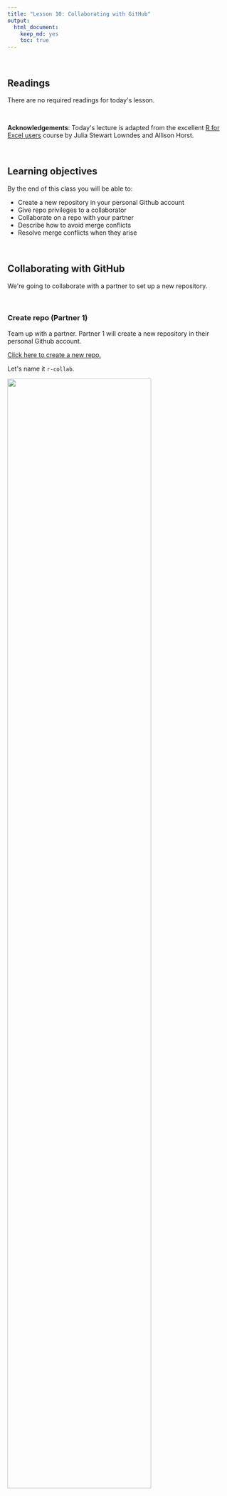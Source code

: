 ```yaml
---
title: "Lesson 10: Collaborating with GitHub"
output: 
  html_document:
    keep_md: yes 
    toc: true
---
```




<br>

## Readings

There are no required readings for today's lesson.

<br>

**Acknowledgements**: Today's lecture is adapted from the excellent [R for Excel users](https://rstudio-conf-2020.github.io/r-for-excel/) course by Julia Stewart Lowndes and Allison Horst.

<br>

## Learning objectives

By the end of this class you will be able to:  

* Create a new repository in your personal Github account
* Give repo privileges to a collaborator
* Collaborate on a repo with your partner
* Describe how to avoid merge conflicts  
* Resolve merge conflicts when they arise  

<br>

## Collaborating with GitHub

We're going to collaborate with a partner to set up a new repository.

<br>

### Create repo (Partner 1)

Team up with a partner. Partner 1 will create a new repository in their personal Github account.

[Click here to create a new repo.](https://github.com/new)

Let's name it `r-collab`. 

<img src="assets/gh_create_repo.png" width="80%" />


<br>

### Give your collaborator privileges (Partner 1 and 2)

Now, Partner 1, go into Settings > Collaborators > enter Partner 2's (your collaborator's) username. 

Partner 2 then needs to check their email and accept as a collaborator. Notice that your collaborator has "Push access to the repository" (highlighted below):

<img src="assets/gh_collab.png" width="80%" />

<br>

### Clone to a new R Project  (Partner 1)

Now let's have Partner 1 clone the repository to their local computer. We'll do this through RStudio like we did before, making sure to select "Open in a new Session".

<br>

<img src="assets/github_clone_newproject.png" width="450px"> 

<br>
<br>
Opening this Project in a new Session opens up a new world of awesomeness from RStudio. Having different RStudio project sessions allows you to keep your work separate and organized. So you can collaborate with this collaborator on this repository while also working on your other repository from this morning. I tend to have a lot of projects going at one time:

<br>

![](assets/Rproj_screenshot.jpg)

<br>

Have a look in your git tab. 

When you first clone a repo through RStudio, RStudio will add an `.Rproj` file to your repo. And if you didn't add a `.gitignore` file when you originally created the repo on GitHub.com, RStudio will also add this for you. So, Partner 1, let's go ahead and sync this back to GitHub.com. 

Remember: 

![](assets/commit_steps.png)

<br> 

Let's confirm that this was synced by looking at GitHub.com again. You may have to refresh the page, but you should see this commit where you added the `.Rproj` file.

<br>

### Clone to a new R Project (Partner 2)

Now it's Partner 2's turn! Partner 2, clone this repository following the same steps that Partner 1 just did. When you clone it, RStudio should not create any new files — why? Partner 1 already created and pushed the `.Rproj` and `.gitignore` files so they already exist in the repo.  

<br>

### Edit the README file (Partner 2)

Let’s also open up the README.md. This is a Markdown file, which is the same language we just learned with R Markdown. It’s like an R Markdown file without the abilities to run R code.

We will edit the file and illustrate how GitHub tracks files that have been modified (to complement seeing how it tracks files that have been added.

README files are common in programming; they are the first place that someone will look to see why code exists and how to run it.

In my README, I’ll write: 

`This repo is for my collaborative project` 

When I save this, notice how it shows up in my Git tab. It has a blue “M”: GitHub is already tracking this file, and tracking it line-by-line, so it knows that something is different: it’s Modified with an M.

And now let's sync back to GitHub: Pull, Stage, Commit, Push

When we inspect on GitHub.com, click to view all the commits, you'll see commits logged from both Partner 1 and 2!

> Question: Would you still be able clone a repository that you are not a collaborator on? What do you think would happen? Try it! Can you sync back? 

<br>

### State of the Repository

OK, so where do things stand right now? GitHub.com has the most recent versions of all the repository's files. Partner 2 also has these most recent versions locally. How about Partner 1? 

Partner 1 does not have the most recent versions of everything on their computer. 

Question: How can we change that? Or how could we even check? 

Answer: PULL. 

Let's have Partner 1 go back to RStudio and Pull. If their files aren't up-to-date, this will pull the most recent versions to their local computer. And if they already did have the most recent versions? Well, pulling doesn't cost anything (other than an internet connection), so if everything is up-to-date, pulling is fine too. 

I recommend pulling every time you come back to a collaborative repository. Whether you haven't opened RStudio in a month or you've just been away for a lunch break, pull. It might not be necessary, but it can save a lot of heartache later.

<br>

## Merge conflicts

What kind of heartache are we talking about? Merge conflicts. 

Within a file, GitHub tracks changes line-by-line. So you can also have collaborators working on different lines within the same file and GitHub will be able to weave those changes into each other -- that's it's job! 

It's when you have collaborators working on *the same lines within the same file* that you can have **merge conflicts**. This is when there is a conflict within the same line so that GitHub can't merge automatically. They need a human to help decide what information to keep (which is good because you don't want GitHub to decide for you). Merge conflicts can be frustrating, but like R's error messages, they are actually trying to help you. 

So let's experience this together: we will create and solve a merge conflict. **Stop and watch me demo how to create and solve a merge conflict with my Partner 2, and then you will do the same with your partner.** Here's what I am going to do:

<br>

### Pull (Partners 1 and 2)

Both partners go to RStudio and pull so you have the most recent versions of all your files. 

<br>

### Create a conflict (Partners 1 and 2)

Now, Partners 1 and 2, both go to the README.md, and on Line 4, write something, anything. Save the README. 

I'm not going to give any examples because when you do this I want to be sure that both Partners to write something different. Save the README. 

<br>

### Sync (Partner 2)

OK. Now, let's have Partner 2 sync: pull, stage, commit, push. Just like normal. 

<br>

### Sync attempts & fixes (Partner 1)

Now, let's have Partner 1 (me) try. 

When I try to Pull, I get the first error we will see today: "Your local changes to README.md would be overwritten by merge". GitHub is telling me that it knows I've modified my README, but since I haven't staged and committed them, it can't do its job and merge my conflicts with whatever is different about the version from GitHub.com. 

This is good: the alternative would be GitHub deciding which one to keep and it's better that we have that kind of control and decision making.

<br>


<img src="assets/github_mergeconflict.png" width="80%" />

<br>

GitHub provides some guidance: either commit this work first, or "stash it", which you can  interpret that as moving the README temporarily to another folder somewhere outside of this GitHub repository so that you can successfully pull and then decide your next steps. 

Let's follow their advice and have Partner 1 commit. Great. Now let's try pulling again. 

New error: "Merge conflict in README...fix conflicts and then commit the result". 

So this error is different from the previous: GitHub knows what has changed line-by-line in my file here, and it knows what has changed line-by-line in the version on GitHub.com. And it knows there is a conflict between them. So it's asking me to now compare these changes, choose a preference, and commit. 

**Note:** if Partner 2 and I were not intentionally in this demo editing exactly the same lines, GitHub likely could have done its job and merged this file successfully after our first error fix above.

<br>

<img src="assets/gh_mergeconflict2.png" width="80%" />

<br>

We will again follow GitHub's advice to fix the conflicts. Let's close this window and inspect. 
Did you notice two other things that happened along with this message? 

First< in the Git tab, next to the README listing there are orange `U`s; this means that there is an unresolved conflict. It means my file is not staged with a check anymore because modifications have occurred to the file since it has been staged. 

Second, the README file itself changed; there is new text and symbols. (We got a preview in the diff pane also). 

<br>

```r
<<<<<<< HEAD
Julie is collaborating on this README.
=======
**Allison is adding text here.**
>>>>>>> 05a189b23372f0bdb5b42630f8cb318003cee19b
```

<br>

In this example, Partner 1 is Julie and Partner 2 is Allison. GitHub is displaying the line that Julie wrote and the line Allison. wrote separated by `=======`. These are the two choices that I (Partner 1) has to decide between, which one do you want to keep? Where where does this decision start and end? The lines are bounded by `<<<<<<<HEAD` and `>>>>>>>long commit identifier`. 

So, to resolve this merge conflict, Partner 1 has to chose which one to keep. And I tell GitHub my choice by deleting everything in this bundle of tex except the line they want. So, Partner 1 will delete the `<<<<<<HEAD`, `=====`, `>>>>long commit identifier` and either Julie or Allison's line that I don't want to keep. 

I'll do this, and then commit again. In this example, we've kept Allison's line: 


<br>

<img src="assets/gh_mergeconflict3.png" width="80%" />

<br>

Then I'll stage, and write a commit message. I often write "resolving merge conflict" or something similar. When I stage the file, notice how now my edits look like a simple line replacement (compare with the image above before it was re-staged): 

<br>

<img src="assets/github_mergeconflict4.png" width="80%" />

<br>

And we're done! We can inspect on GitHub.com that I am the most recent contributor to this repository. And if we look in the commit history we will see both Allison and my original commits, along with our merge conflict fix. 

<br>

### Activity

Create a merge conflict with your partner, following the steps that we just did in the demo above. Practice different approaches to solving errors: for example, try stashing instead of committing. 

<br>

### How do you avoid merge conflicts?

Merge conflicts can occur when you collaborate with others — I find most often it is collaborating with ME from a different computer. They will happen, but you can minimize them by getting into good habits. 

To minimize merge conflicts, pull often so that you are aware of anything that is different, and deal with it early. Similarly, commit and push often so that your contributions do not become too unweildly for yourself or others later on.

Also, talk with your collaborators. Are they working on the exact same file right now that you need to be? If so, coordinate with them (in person, GChat, Slack, email). For example: "I'm working on X part and will push my changes before my meeting — then you can work on it and I'll pull when I'm back". Also, if you find yourself always working on the exact same file, you could consider breaking it into different files to minimize problems.

But merge conflicts will occur and some of them will be heartbreaking and demoralizing. They happen to me when I collaborate with myself between my work computer and laptop. We demoed small conflicts with just one file, but they can occur across many files, particularly when your code is generating figures, scripts, or HTML files. Sometimes the best approach is the [burn it all down method](https://happygitwithr.com/burn.html), where you delete your local copy of the repo and re-clone. 

Protect yourself by pulling and syncing often! 

<br>

### END **collaborating** session!
